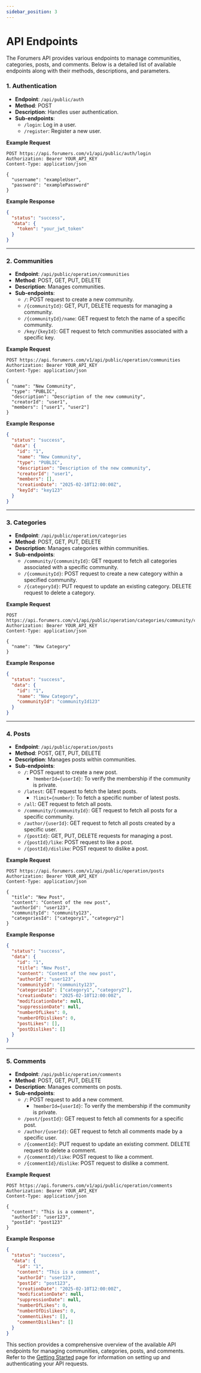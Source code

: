 ```yaml
---
sidebar_position: 3
---
```


# API Endpoints

The Forumers API provides various endpoints to manage communities, categories, posts, and comments. Below is a detailed list of available endpoints along with their methods, descriptions, and parameters.

### 1. Authentication

- **Endpoint**: `/api/public/auth`
- **Method**: POST
- **Description**: Handles user authentication.
- **Sub-endpoints**:
  - `/login`: Log in a user.
  - `/register`: Register a new user.

**Example Request**
```http
POST https://api.forumers.com/v1/api/public/auth/login
Authorization: Bearer YOUR_API_KEY
Content-Type: application/json

{
  "username": "exampleUser",
  "password": "examplePassword"
}
```

**Example Response**
```json
{
  "status": "success",
  "data": {
    "token": "your_jwt_token"
  }
}
```

---

### 2. Communities

- **Endpoint**: `/api/public/operation/communities`
- **Method**: POST, GET, PUT, DELETE
- **Description**: Manages communities.
- **Sub-endpoints**:
  - `/`: POST request to create a new community.
  - `/{communityId}`: GET, PUT, DELETE requests for managing a community.
  - `/{communityId}/name`: GET request to fetch the name of a specific community.
  - `/key/{keyId}`: GET request to fetch communities associated with a specific key.

**Example Request**
```http
POST https://api.forumers.com/v1/api/public/operation/communities
Authorization: Bearer YOUR_API_KEY
Content-Type: application/json

{
  "name": "New Community",
  "type": "PUBLIC",
  "description": "Description of the new community",
  "creatorId": "user1",
  "members": ["user1", "user2"]
}
```

**Example Response**
```json
{
  "status": "success",
  "data": {
    "id": "1",
    "name": "New Community",
    "type": "PUBLIC",
    "description": "Description of the new community",
    "creatorId": "user1",
    "members": [],
    "creationDate": "2025-02-10T12:00:00Z",
    "keyId": "key123"
  }
}
```

---

### 3. Categories

- **Endpoint**: `/api/public/operation/categories`
- **Method**: POST, GET, PUT, DELETE
- **Description**: Manages categories within communities.
- **Sub-endpoints**:
  - `/community/{communityId}`: GET request to fetch all categories associated with a specific community.
  - `/{communityId}`: POST request to create a new category within a specified community.
  - `/{categoryId}`: PUT request to update an existing category. DELETE request to delete a category.

**Example Request**
```http
POST https://api.forumers.com/v1/api/public/operation/categories/community/communityId123
Authorization: Bearer YOUR_API_KEY
Content-Type: application/json

{
  "name": "New Category"
}
```

**Example Response**
```json
{
  "status": "success",
  "data": {
    "id": "1",
    "name": "New Category",
    "communityId": "communityId123"
  }
}
```

---

### 4. Posts

- **Endpoint**: `/api/public/operation/posts`
- **Method**: POST, GET, PUT, DELETE
- **Description**: Manages posts within communities.
- **Sub-endpoints**:
  - `/`: POST request to create a new post.
    - `?memberId={userId}`: To verify the membership if the community is private.
  - `/latest`: GET request to fetch the latest posts.
    - `?limit={number}`: To fetch a specific number of latest posts.
  - `/all`: GET request to fetch all posts.
  - `/community/{communityId}`: GET request to fetch all posts for a specific community.
  - `/author/{userId}`: GET request to fetch all posts created by a specific user.
  - `/{postId}`: GET, PUT, DELETE requests for managing a post.
  - `/{postId}/like`: POST request to like a post.
  - `/{postId}/dislike`: POST request to dislike a post.

**Example Request**
```http
POST https://api.forumers.com/v1/api/public/operation/posts
Authorization: Bearer YOUR_API_KEY
Content-Type: application/json

{
  "title": "New Post",
  "content": "Content of the new post",
  "authorId": "user123",
  "communityId": "community123",
  "categoriesId": ["category1", "category2"]
}
```

**Example Response**
```json
{
  "status": "success",
  "data": {
    "id": "1",
    "title": "New Post",
    "content": "Content of the new post",
    "authorId": "user123",
    "communityId": "community123",
    "categoriesId": ["category1", "category2"],
    "creationDate": "2025-02-10T12:00:00Z",
    "modificationDate": null,
    "suppressionDate": null,
    "numberOfLikes": 0,
    "numberOfDislikes": 0,
    "postLikes": [],
    "postDislikes": []
  }
}
```

---

### 5. Comments

- **Endpoint**: `/api/public/operation/comments`
- **Method**: POST, GET, PUT, DELETE
- **Description**: Manages comments on posts.
- **Sub-endpoints**:
  - `/`: POST request to add a new comment.
    - `?memberId={userId}`: To verify the membership if the community is private.
  - `/post/{postId}`: GET request to fetch all comments for a specific post.
  - `/author/{userId}`: GET request to fetch all comments made by a specific user.
  - `/{commentId}`: PUT request to update an existing comment. DELETE request to delete a comment.
  - `/{commentId}/like`: POST request to like a comment.
  - `/{commentId}/dislike`: POST request to dislike a comment.

**Example Request**
```http
POST https://api.forumers.com/v1/api/public/operation/comments
Authorization: Bearer YOUR_API_KEY
Content-Type: application/json

{
  "content": "This is a comment",
  "authorId": "user123",
  "postId": "post123"
}
```

**Example Response**
```json
{
  "status": "success",
  "data": {
    "id": "1",
    "content": "This is a comment",
    "authorId": "user123",
    "postId": "post123",
    "creationDate": "2025-02-10T12:00:00Z",
    "modificationDate": null,
    "suppressionDate": null,
    "numberOfLikes": 0,
    "numberOfDislikes": 0,
    "commentLikes": [],
    "commentDislikes": []
  }
}
```

This section provides a comprehensive overview of the available API endpoints for managing communities, categories, posts, and comments. Refer to the [Getting Started](/docs/welcome/get-started) page for information on setting up and authenticating your API requests.
